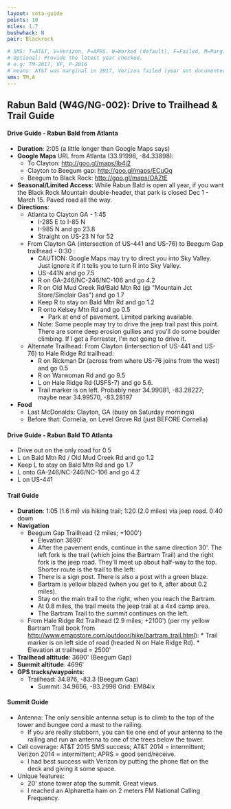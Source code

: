 ```yaml
---
layout: sota-guide
points: 10
miles: 1.7
bushwhack: N
pair: Blackrock

# SMS: T=AT&T, V=Verizon, P=APRS. W=Worked (default), F=Failed, M=Marginal (some failed).
# Optional: Provide the latest year checked.
# e.g: TM-2017, VF, P-2016
# means: AT&T was marginal in 2017, Verizon failed (year not documented), APRS worked in 2016.
sms: TM,A
---
```

Rabun Bald (W4G/NG-002): Drive to Trailhead & Trail Guide
--------------------------------------------------------
#### Drive Guide - Rabun Bald from Atlanta

* **Duration**: 2:05 (a little longer than Google Maps says)
* **Google Maps** URL from Atlanta (33.91998, -84.33898):
    * To Clayton: http://goo.gl/maps/Ib4j2
    * Clayton to Beegum gap: http://goo.gl/maps/ECuOq
    * Beegum to Black Rock: http://goo.gl/maps/OAZtE
* **Seasonal/Limited Access**: While Rabun Bald is open all year, if you want the Black Rock Mountain double-header, that park is closed Dec 1 - March 15.  Paved road all the way.
* **Directions**:
    * Atlanta to Clayton GA - 1:45
        * I-285 E to I-85 N
        * I-985 N and go 23.8
        * Straight on US-23 N for 52
    * From Clayton GA (intersection of US-441 and US-76) to Beegum Gap trailhead - 0:30 :
        * CAUTION: Google Maps may try to direct you into Sky Valley.  Just ignore it if it tells you to turn R into Sky Valley.
        * US-441N and go 7.5
        * R on GA-246/NC-246/NC-106 and go 4.2
        * R on Old Mud Creek Rd/Bald Mtn Rd (@ "Mountain Jct Store/Sinclair Gas") and go 1.7
        * Keep R to stay on Bald Mtn Rd and go 1.2
        * R onto Kelsey Mtn Rd and go 0.5
            * Park at end of pavement.  Limited parking available.
        * Note: Some people may try to drive the jeep trail past this point. There are some deep erosion gullies and you'll do some boulder climbing.  If I get a Forrester, I'm not going to drive it.
    * Alternate Trailhead: From Clayton (intersection of US-441 and US-76) to Hale Ridge Rd trailhead:
        * R on Rickman Dr (across from where US-76 joins from the west) and go 0.5
        * R on Warwoman Rd and go 9.5
        * L on Hale Ridge Rd (USFS-7) and go 5.6.
        * Trail marker is on left.  Probably near 34.99081, -83.28227; maybe near 34.99570, -83.28197
* **Food**
    * Last McDonalds: Clayton, GA (busy on Saturday mornings)
    * Before that: Cornelia, on Level Grove Rd (just BEFORE Cornelia)

#### Drive Guide - Rabun Bald TO Atlanta
* Drive out on the only road for 0.5
* L on Bald Mtn Rd / Old Mud Creek Rd and go 1.2
* Keep L to stay on Bald Mtn Rd and go 1.7
* L onto GA-246/NC-246/NC-106 and go 4.2
* L on US-441

#### Trail Guide

* **Duration**: 1:05 (1.6 mi) via hiking trail; 1:20 (2.0 miles) via jeep road. 0:40 down
* **Navigation**
    * Beegum Gap Trailhead (2 miles; +1000')
         * Elevation 3690'
         * After the pavement ends, continue in the same direction 30'. The left fork is the trail (which joins the Bartram Trail) and the right fork is the jeep road.  They'll meet up about half-way to the top.  Shorter route is the trail to the left:
         * There is a sign post.  There is also a post with a green blaze.
         * Bartram is yellow blazed (when you get to it, after about 0.2 miles).
         * Stay on the main trail to the right, when you reach the Bartram.
         * At 0.8 miles, the trail meets the jeep trail at a 4x4 camp area.
         * The Bartram Trail to the summit continues on the left.
    * From Hale Ridge Rd Trailhead (2.9 miles; +2100') (per my yellow Bartram Trail book from http://www.emapstore.com/outdoor/hike/bartram_trail.html):
            * Trail marker is on left side of road (headed N on Hale Ridge Rd).
            * Elevation at trailhead = 2500'
* **Trailhead altitude**: 3690' (Beegum Gap)
* **Summit altitude**: 4696'
* **GPS tracks/waypoints**:
    * Trailhead: 34.976, -83.3 (Beegum Gap)
      * Summit: 34.9656, -83.2998		Grid: EM84ix

#### Summit Guide

* Antenna: The only sensible antenna setup is to climb to the top of the tower and bungee cord a mast to the railing.
    * If you are really stubborn, you can tie one end of your antenna to the railing and run an antenna to one of the trees below the tower.
* Cell coverage: AT&T 2015 SMS success; AT&T 2014 = intermittent; Verizon 2014 = intermittent; APRS = good send/receive.
    * I had best success with Verizon by putting the phone flat on the deck and giving it some space.
* Unique features:
    * 20' stone tower atop the summit.  Great views.
    * I reached an Alpharetta ham on 2 meters FM National Calling Frequency.
